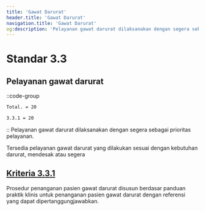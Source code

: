```yaml
---
title: 'Gawat Darurat'
header.title: 'Gawat Darurat'
navigation.title: 'Gawat Darurat'
og:description: 'Pelayanan gawat darurat dilaksanakan dengan segera sebagai prioritas pelayanan.'
---
```


# Standar 3.3
## Pelayanan gawat darurat 
::code-group
```bash [Nilai]
Total. = 20
```
```bash [Kriteria]
3.3.1 = 20
```
::
Pelayanan gawat darurat dilaksanakan dengan segera sebagai prioritas pelayanan. 

Tersedia pelayanan gawat darurat yang dilakukan sesuai dengan kebutuhan darurat, mendesak atau segera 

## [Kriteria 3.3.1](3/3/1) 
Prosedur penanganan pasien gawat darurat disusun berdasar panduan praktik klinis untuk penanganan pasien gawat darurat dengan referensi yang dapat dipertanggungjawabkan. 



